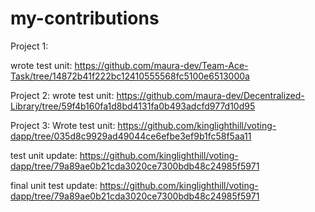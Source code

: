 # my-contributions


Project 1:

wrote test unit:
https://github.com/maura-dev/Team-Ace-Task/tree/14872b41f222bc12410555568fc5100e6513000a

Project 2:
wrote test unit:
https://github.com/maura-dev/Decentralized-Library/tree/59f4b160fa1d8bd4131fa0b493adcfd977d10d95


Project 3:
Wrote test unit:
https://github.com/kinglighthill/voting-dapp/tree/035d8c9929ad49044ce6efbe3ef9b1fc58f5aa11

test unit update:
https://github.com/kinglighthill/voting-dapp/tree/79a89ae0b21cda3020ce7300bdb48c24985f5971

final unit test update:
https://github.com/kinglighthill/voting-dapp/tree/79a89ae0b21cda3020ce7300bdb48c24985f5971
